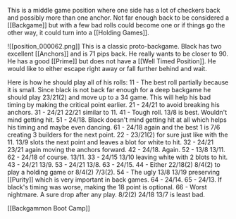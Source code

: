 This is a middle game position where one side has a lot of checkers back and possibly more than one anchor. Not far enough back to be considered a [[Backgame]] but with a few bad rolls could become one or if things go the other way, it could turn into a [[Holding Games]].

![[position_000062.png]]
This is a classic proto-backgame. Black has two excellent [[Anchors]] and is 71 pips back. He really wants to be closer to 90. He has a good [[Prime]] but does not have a [[Well Timed Position]]. He would like to either escape right away or fall further behind and wait.

Here is how he should play all of his rolls:
11 - The best roll partially because it is small.  Since black is not back far enough for a deep backgame he should play 23/21(2) and move up to a 34 game. This will help his bad timing by making the critical point earlier.
21 - 24/21 to avoid breaking his anchors.
31 - 24/21 22/21 similar to 11.
41 - Tough roll. 13/8 is best. Wouldn't mind getting hit.
51 - 24/18. Black doesn't mind getting hit at all which helps his timing and maybe even dancing.
61 - 24/18 again and the best 1 is 7/6 creating 3 builders for the next point.
22 - 23/21(2) for sure just like with the 11.  13/9 slots the next point and leaves a blot for white to hit.
32 - 24/21 23/21 again moving the anchors forward.
42 - 24/18. Again.
52 - 13/8 13/11.
62 - 24/18 of course. 13/11.
33 - 24/15 13/10 leaving white with 2 blots to hit.
43 - 24/21 13/9.
53 - 24/21 13/8.
63 - 24/15.
44 - Either 22/18(2) 8/4(2) to play a holding game or 8/4(2) 7/3(2).
54 - The ugly 13/8 13/19 preserving [[Purity]] which is very important in back games.
64 - 24/14.
65 - 24/13. If black's timing was worse, making the 18 point is optional.
66 - Worst nightmare. A sure drop after any play. 8/2(2) 24/18 13/7 is least bad.

[[Backgammon Boot Camp]]
